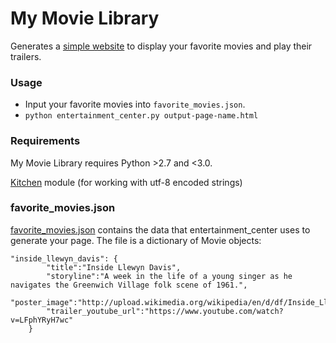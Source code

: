 # My Movie Library

Generates a [simple website](http://jrleszcz.github.io/movie-website) to display your favorite movies and play their trailers.


### Usage

* Input your favorite movies into `favorite_movies.json`.
* `python entertainment_center.py output-page-name.html`


### Requirements

My Movie Library requires Python >2.7 and <3.0.

[Kitchen](https://pythonhosted.org/kitchen/) module (for working with utf-8 encoded strings)


### favorite_movies.json

[favorite_movies.json](favorite_movies.json) contains the data that entertainment_center uses to generate your page. The file is a dictionary of Movie objects:
```
"inside_llewyn_davis": {
        "title":"Inside Llewyn Davis",
        "storyline":"A week in the life of a young singer as he navigates the Greenwich Village folk scene of 1961.",
        "poster_image":"http://upload.wikimedia.org/wikipedia/en/d/df/Inside_Llewyn_Davis_Poster.jpg",
        "trailer_youtube_url":"https://www.youtube.com/watch?v=LFphYRyH7wc"
    }
```